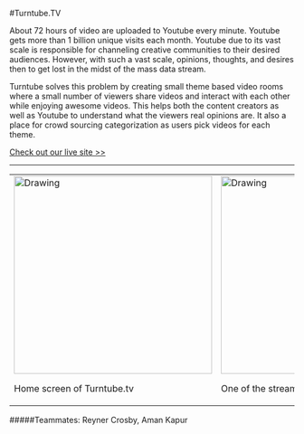 #Turntube.TV

About 72 hours of video are uploaded to Youtube every minute. Youtube gets more than 1 billion unique visits each month. Youtube due to its vast scale is responsible for channeling creative communities to their desired audiences. However, with such a vast scale, opinions, thoughts, and desires then to get lost in the midst of the mass data stream.

Turntube solves this problem by creating small theme based video rooms where a small number of viewers share videos and interact with each other while enjoying awesome videos. This helps both the content creators as well as Youtube to understand what the viewers real opinions are. It also a place for crowd sourcing categorization as users pick videos for each theme.

[Check out our live site >>](http://turntube.tv)

---

<center>
<table>
	<tr>
		<td>
			<img src="/images/turntube.png" alt="Drawing" style="width: 350px;"/>
			<p> Home screen of Turntube.tv </p>
		</td>
		<td>
			<img src="/images/turntube-2.png" alt="Drawing" style="width: 350px;"/>
			<p> One of the streaming channels of Turntube.tv </p>
		</td>
	</tr>
</table>
</center>

#####Teammates: Reyner Crosby, Aman Kapur